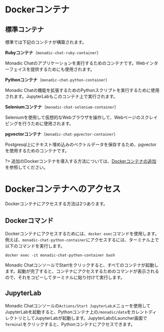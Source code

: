 # Dockerコンテナ

## 標準コンテナ

標準では下記のコンテナが構築されます。

**Rubyコンテナ**（`monadic-chat-ruby-container`）

Monadic Chatのアプリケーションを実行するためのコンテナです。Webインターフェイスを提供するためにも使用されます。

**Pythonコンテナ**（`monadic-chat-python-container`）

Monadic Chatの機能を拡張するためのPythonスクリプトを実行するために使用されます。JupyterLabもこのコンテナ上で実行されます。

**Seleniumコンテナ**（`monadic-chat-selenium-container`）

Seleniumを使用して仮想的なWebブラウザを操作して、Webページのスクレイピングを行うために使用されます。

**pgvectorコンテナ**（`monadic-chat-pgvector-container`）

Postgresql上にテキスト埋め込みのベクトルデータを保存するため、pgvectorを使用するためのコンテナです。


?> 追加のDockerコンテナを導入する方法については、[Dockerコンテナの追加](/ja/adding-containers.md)を参照してください。

# Dockerコンテナへのアクセス

Dockerコンテナにアクセスする方法は2つあります。

## Dockerコマンド

Dockerコンテナにアクセスするためには、`docker exec`コマンドを使用します。例えば、`monadic-chat-python-container`にアクセスするには、ターミナル上で以下のコマンドを実行します。

```shell
docker exec -it monadic-chat-python-container bash
```

Monadic ChatコンソールでStartをクリックすると、すべてのコンテナが起動します。起動が完了すると、コンテナにアクセスするためのコマンドが表示されるので、それをコピーしてターミナルに貼り付けて実行します。

## JupyterLab

Monadic Chatコンソールの`Actions/Start JupyterLab`メニューを使用してJupyterLabを起動すると、Pythonコンテナ上の`/monadic/data`をカレントディレクトリとしてJupyterLabが起動します。JupyterLabのLauncher画面で`Terminal`をクリックすると、Pythonコンテナにアクセスできます。
